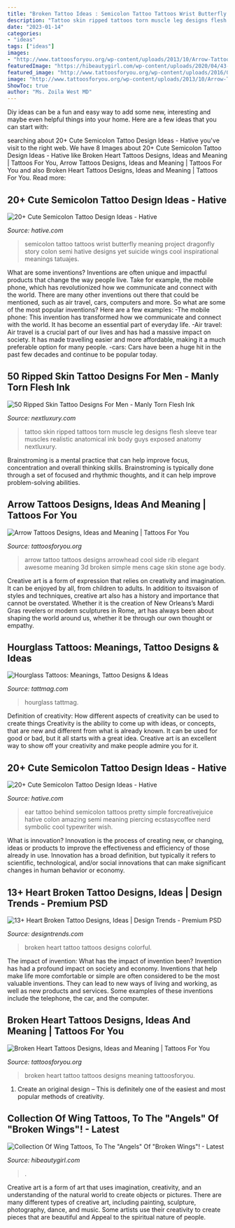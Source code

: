 ```yaml
---
title: "Broken Tattoo Ideas : Semicolon Tattoo Tattoos Wrist Butterfly Meaning Project Dragonfly Story Colon Semi Hative Designs Yet Suicide Wings Cool Inspirational Meanings Tatuajes"
description: "Tattoo skin ripped tattoos torn muscle leg designs flesh sleeve tear muscles realistic anatomical ink body guys exposed anatomy nextluxury"
date: "2023-01-14"
categories:
- "ideas"
tags: ["ideas"]
images:
- "http://www.tattoosforyou.org/wp-content/uploads/2013/10/Arrow-Tattoo-764x1024.jpg"
featuredImage: "https://hibeautygirl.com/wp-content/uploads/2020/04/43-24.jpg"
featured_image: "http://www.tattoosforyou.org/wp-content/uploads/2016/05/Broken-Heart-Tattoo-Images-290x300.jpg"
image: "http://www.tattoosforyou.org/wp-content/uploads/2013/10/Arrow-Tattoo-764x1024.jpg"
ShowToc: true
author: "Ms. Zoila West MD"
---
```



Diy ideas can be a fun and easy way to add some new, interesting and maybe even helpful things into your home. Here are a few ideas that you can start with: 

	

		
searching about 20+ Cute Semicolon Tattoo Design Ideas - Hative you've visit to the right web. We have 8 Images about 20+ Cute Semicolon Tattoo Design Ideas - Hative like Broken Heart Tattoos Designs, Ideas and Meaning | Tattoos For You, Arrow Tattoos Designs, Ideas and Meaning | Tattoos For You and also Broken Heart Tattoos Designs, Ideas and Meaning | Tattoos For You. Read more:
		
    
## 20+ Cute Semicolon Tattoo Design Ideas - Hative

<img loading=lazy src="https://hative.com/wp-content/uploads/2014/03/semicolon-tattoos/2-semicolon-butterfly-on-wrist.jpg" onerror="this.onerror=null;this.src='https://tse3.mm.bing.net/th?id=OIP.W5zvgJqwgLLy41C8dzf6EgHaJ4&amp;pid=15.1';" alt="20+ Cute Semicolon Tattoo Design Ideas - Hative">

_Source: hative.com_

>semicolon tattoo tattoos wrist butterfly meaning project dragonfly story colon semi hative designs yet suicide wings cool inspirational meanings tatuajes. 

	

What are some inventions?
Inventions are often unique and impactful products that change the way people live. Take for example, the mobile phone, which has revolutionized how we communicate and connect with the world. There are many other inventions out there that could be mentioned, such as air travel, cars, computers and more. So what are some of the most popular inventions? Here are a few examples: 
-The mobile phone: This invention has transformed how we communicate and connect with the world. It has become an essential part of everyday life. 
-Air travel: Air travel is a crucial part of our lives and has had a massive impact on society. It has made travelling easier and more affordable, making it a much preferable option for many people. 
-cars: Cars have been a huge hit in the past few decades and continue to be popular today.

    
## 50 Ripped Skin Tattoo Designs For Men - Manly Torn Flesh Ink

<img loading=lazy src="http://nextluxury.com/wp-content/uploads/half-leg-sleeve-ripped-skin-muscle-tattoos.jpg" onerror="this.onerror=null;this.src='https://tse2.mm.bing.net/th?id=OIP.m1TeCXmxLioqjcQ26agmZwHaHa&amp;pid=15.1';" alt="50 Ripped Skin Tattoo Designs For Men - Manly Torn Flesh Ink">

_Source: nextluxury.com_

>tattoo skin ripped tattoos torn muscle leg designs flesh sleeve tear muscles realistic anatomical ink body guys exposed anatomy nextluxury. 

	

Brainstroming is a mental practice that can help improve focus, concentration and overall thinking skills. Brainstroming is typically done through a set of focused and rhythmic thoughts, and it can help improve problem-solving abilities.

    
## Arrow Tattoos Designs, Ideas And Meaning | Tattoos For You

<img loading=lazy src="http://www.tattoosforyou.org/wp-content/uploads/2013/10/Arrow-Tattoo-764x1024.jpg" onerror="this.onerror=null;this.src='https://tse3.mm.bing.net/th?id=OIP.eivjRRatM04TdPbv2M9PqQHaJ7&amp;pid=15.1';" alt="Arrow Tattoos Designs, Ideas and Meaning | Tattoos For You">

_Source: tattoosforyou.org_

>arrow tattoo tattoos designs arrowhead cool side rib elegant awesome meaning 3d broken simple mens cage skin stone age body. 

	

Creative art is a form of expression that relies on creativity and imagination. It can be enjoyed by all, from children to adults. In addition to itsvaison of styles and techniques, creative art also has a history and importance that cannot be overstated. Whether it is the creation of New Orleans’s Mardi Gras revelers or modern sculptures in Rome, art has always been about shaping the world around us, whether it be through our own thought or empathy.

    
## Hourglass Tattoos: Meanings, Tattoo Designs &amp; Ideas

<img loading=lazy src="https://tattmag.com/wp-content/uploads/2020/11/Broken-Hourglass-Tattoo-3.jpg" onerror="this.onerror=null;this.src='https://tse1.mm.bing.net/th?id=OIP.Tk4LV7_-i4z27BkfL1trlgHaN2&amp;pid=15.1';" alt="Hourglass Tattoos: Meanings, Tattoo Designs &amp; Ideas">

_Source: tattmag.com_

>hourglass tattmag. 

	

Definition of creativity: How different aspects of creativity can be used to create things
Creativity is the ability to come up with ideas, or concepts, that are new and different from what is already known. It can be used for good or bad, but it all starts with a great idea. Creative art is an excellent way to show off your creativity and make people admire you for it.

    
## 20+ Cute Semicolon Tattoo Design Ideas - Hative

<img loading=lazy src="https://hative.com/wp-content/uploads/2014/03/semicolon-tattoos/9-semicolon-behind-ear.jpg" onerror="this.onerror=null;this.src='https://tse4.mm.bing.net/th?id=OIP.hcx9embnPk1cMSR962t5OAHaJ4&amp;pid=15.1';" alt="20+ Cute Semicolon Tattoo Design Ideas - Hative">

_Source: hative.com_

>ear tattoo behind semicolon tattoos pretty simple forcreativejuice hative colon amazing semi meaning piercing ecstasycoffee nerd symbolic cool typewriter wish. 

	

What is innovation?
Innovation is the process of creating new, or changing, ideas or products to improve the effectiveness and efficiency of those already in use. Innovation has a broad definition, but typically it refers to scientific, technological, and/or social innovations that can make significant changes in human behavior or economy.

    
## 13+ Heart Broken Tattoo Designs, Ideas | Design Trends - Premium PSD

<img loading=lazy src="https://images.designtrends.com/wp-content/uploads/2016/02/24093809/Colorful-Broken-Heart.jpg" onerror="this.onerror=null;this.src='https://tse4.mm.bing.net/th?id=OIP.QtmqV7uKwv1ZUa3zu6H0hAHaHa&amp;pid=15.1';" alt="13+ Heart Broken Tattoo Designs, Ideas | Design Trends - Premium PSD">

_Source: designtrends.com_

>broken heart tattoo tattoos designs colorful. 

	

The impact of invention: What has the impact of invention been?
Invention has had a profound impact on society and economy. Inventions that help make life more comfortable or simple are often considered to be the most valuable inventions. They can lead to new ways of living and working, as well as new products and services. Some examples of these inventions include the telephone, the car, and the computer.

    
## Broken Heart Tattoos Designs, Ideas And Meaning | Tattoos For You

<img loading=lazy src="http://www.tattoosforyou.org/wp-content/uploads/2016/05/Broken-Heart-Tattoo-Images-290x300.jpg" onerror="this.onerror=null;this.src='https://tse4.mm.bing.net/th?id=OIP.ZGQrzZHh11PlcU3uutC7XQHaHq&amp;pid=15.1';" alt="Broken Heart Tattoos Designs, Ideas and Meaning | Tattoos For You">

_Source: tattoosforyou.org_

>broken heart tattoo tattoos designs meaning tattoosforyou. 

	

1. Create an original design – This is definitely one of the easiest and most popular methods of creativity.

    
## Collection Of Wing Tattoos, To The &quot;Angels&quot; Of &quot;Broken Wings&quot;! - Latest

<img loading=lazy src="https://hibeautygirl.com/wp-content/uploads/2020/04/43-24.jpg" onerror="this.onerror=null;this.src='https://tse3.mm.bing.net/th?id=OIP.7mgxEY8ErNd9-Pw5MvaP3AHaLH&amp;pid=15.1';" alt="Collection Of Wing Tattoos, To The &quot;Angels&quot; Of &quot;Broken Wings&quot;! - Latest">

_Source: hibeautygirl.com_

>. 

	

Creative art is a form of art that uses imagination, creativity, and an understanding of the natural world to create objects or pictures. There are many different types of creative art, including painting, sculpture, photography, dance, and music. Some artists use their creativity to create pieces that are beautiful and Appeal to the spiritual nature of people.

